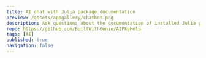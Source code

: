 ```yaml
---
title: AI chat with Julia package documentation
preview: /assets/appgallery/chatbot.png
description: Ask questions about the documentation of installed Julia packages with a LLM and RAG (retrieval augmented generation).
repo: https://github.com/BuiltWithGenie/AIPkgHelp
tags: [AI]
published: true
navigation: false
---
```

